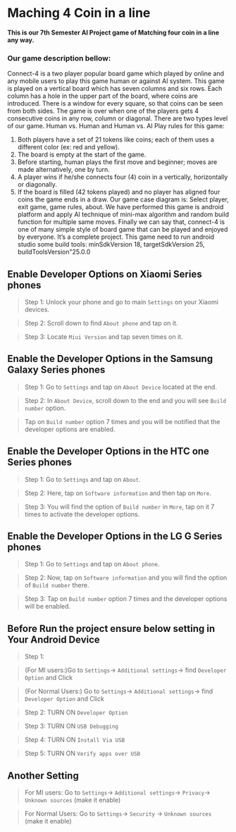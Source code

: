 # Maching 4 Coin in a line
**This is our 7th Semester AI Project game of Matching four coin in a line any way.**

###  Our game description bellow:

Connect-4 is a two player popular board game which played by online and any mobile users to play this game human or against AI system. 
This game is played on a vertical board which has seven columns and six rows.  Each column has a hole in the upper part of the board, where coins are introduced. There is a window for every square, so that coins can be seen from both sides. The game is over when one of the players gets 4 consecutive coins in any row, column or diagonal.
There are two types level of our game. Human vs. Human and Human vs. AI
Play rules for this game:
1. Both players have a set of 21 tokens like coins; each of them uses a different       color (ex: red and yellow).
2. The board is empty at the start of the game.
3. Before starting, human plays the first move and beginner; moves are made alternatively, one by turn.
4. A player wins if he/she connects four (4) coin in a vertically, horizontally or diagonally.
5. If the board is filled (42 tokens played) and no player has aligned four coins the game ends in a draw.
Our game case diagram is:
Select player, exit game, game rules, about.
We have performed this game is android platform and apply AI technique of mini-max algorithm and random build function for multiple same moves.
Finally we can say that, connect-4 is one of many simple style of board game that can be played and enjoyed by everyone.
It’s a complete project.
This game need to run android studio some build tools:
minSdkVersion 18, targetSdkVersion 25, buildToolsVersion"25.0.0


## Enable Developer Options on Xiaomi Series phones

> Step 1: Unlock your phone and go to main `Settings` on your Xiaomi devices.

> Step 2: Scroll down to find `About phone` and tap on it.

> Step 3: Locate `Miui Version` and tap seven times on it.

## Enable the Developer Options in the Samsung Galaxy Series phones

> Step 1: Go to `Settings` and tap on `About Device` located at the end.

> Step 2: In `About Device`, scroll down to the end and you will see `Build number` option.

> Tap on `Build number` option 7 times and you will be notified that the developer options are enabled.

## Enable the Developer Options in the HTC one Series phones

> Step 1: Go to `Settings` and tap on `About`.

> Step 2: Here, tap on `Software information` and then tap on `More`.

> Step 3: You will find the option of `Build number` in `More`, tap on it 7 times to activate the developer options.

## Enable the Developer Options in the LG G Series phones

> Step 1: Go to `Settings` and tap on `About phone`.

> Step 2: Now, tap on `Software information` and you will find the option of `Build number` there.

> Step 3: Tap on `Build number` option 7 times and the developer options will be enabled.


## Before Run the project ensure below setting in Your Android Device

> Step 1: 

> (For MI users:)Go to `Settings`-> `Additional settings`-> find `Developer Option`  and Click

> (For Normal Users:) Go to `Settings`-> `Additional settings`-> find `Developer Option`  and Click

> Step 2: TURN ON `Developer Option`

> Step 3: TURN ON `USB Debugging`

> Step 4: TURN ON `Install Via USB`

> Step 5: TURN ON `Verify apps over USB`

## Another Setting

> For MI users: Go to `Settings`-> `Additional settings`-> `Privacy`-> `Unknown sources` (make it enable) 

> For Normal Users: Go to `Settings`-> `Security` -> `Unknown sources` (make it enable)
